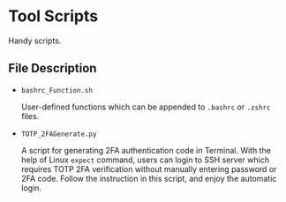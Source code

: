 # Tool Scripts

Handy scripts.

## File Description

+ `bashrc_Function.sh`
  
  User-defined functions which can be appended to `.bashrc` or `.zshrc` files.

+ `TOTP_2FAGenerate.py`

  A script for generating 2FA authentication code in Terminal. With the help of Linux `expect` command, users can login to SSH server which requires TOTP 2FA verification without manually entering password or 2FA code. Follow the instruction in this script, and enjoy the automatic login.

